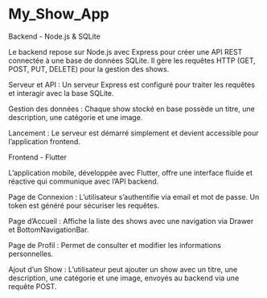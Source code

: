 # My_Show_App
Backend - Node.js & SQLite

Le backend repose sur Node.js avec Express pour créer une API REST connectée à une base de données SQLite. Il gère les requêtes HTTP (GET, POST, PUT, DELETE) pour la gestion des shows.

Serveur et API : Un serveur Express est configuré pour traiter les requêtes et interagir avec la base SQLite.

Gestion des données : Chaque show stocké en base possède un titre, une description, une catégorie et une image.

Lancement : Le serveur est démarré simplement et devient accessible pour l’application frontend.

Frontend - Flutter

L’application mobile, développée avec Flutter, offre une interface fluide et réactive qui communique avec l’API backend.

Page de Connexion : L’utilisateur s’authentifie via email et mot de passe. Un token est généré pour sécuriser les requêtes.

Page d’Accueil : Affiche la liste des shows avec une navigation via Drawer et BottomNavigationBar.

Page de Profil : Permet de consulter et modifier les informations personnelles.

Ajout d’un Show : L’utilisateur peut ajouter un show avec un titre, une description, une catégorie et une image, envoyés au backend via une requête POST.









